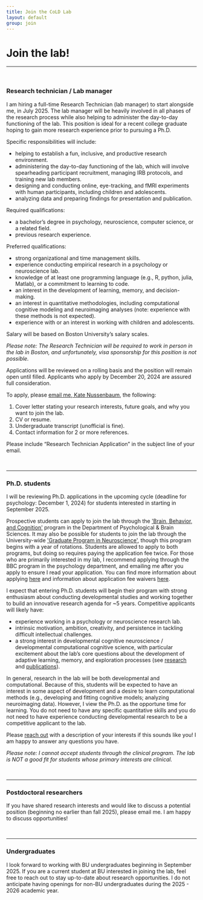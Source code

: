 ```yaml
---
title: Join the CoLD Lab
layout: default
group: join
---
```


# Join the lab!
----

<br> 

### Research technician / Lab manager 
I am hiring a full-time Research Technician (lab manager) to start alongside me, in July 2025. The lab manager will be heavily involved in all phases of the research process while also helping to administer the day-to-day functioning of the lab. This position is ideal for a recent college graduate hoping to gain more research experience prior to pursuing a Ph.D. 

Specific responsibilities will include:
* helping to establish a fun, inclusive, and productive research environment. 
* administering the day-to-day functioning of the lab, which will involve spearheading participant recruitment, managing IRB protocols, and training new lab members.
* designing and conducting online, eye-tracking, and fMRI experiments with human participants, including children and adolescents.
* analyzing data and preparing findings for presentation and publication.

Required qualifications:
* a bachelor’s degree in psychology, neuroscience, computer science, or a related field.
* previous research experience.

Preferred qualifications:
* strong organizational and time management skills.
* experience conducting empirical research in a psychology or neuroscience lab.
* knowledge of at least one programming language (e.g., R, python, julia, Matlab), or a commitment to learning to code.
* an interest in the development of learning, memory, and decision-making.
* an interest in quantitative methodologies, including computational cognitive modeling and neuroimaging analyses (note: experience with these methods is not expected).
* experience with or an interest in working with children and adolescents.

Salary will be based on Boston University’s salary scales. 

*Please note: The Research Technician will be required to work in person in the lab in Boston, and unfortunately, visa sponsorship for this position is not possible.*

Applications will be reviewed on a rolling basis and the position will remain open until filled. Applicants who apply by December 20, 2024 are assured full consideration. 

To apply, please [email me, Kate Nussenbaum,](mailto:katenuss@gmail.com) the following: 
1.	Cover letter stating your research interests, future goals, and why you want to join the lab.
2.	CV or resume.
3.	Undergraduate transcript (unofficial is fine).
4.	Contact information for 2 or more references.

Please include “Research Technician Application” in the subject line of your email.

<br>


----
### Ph.D. students
I will be reviewing Ph.D. applications in the upcoming cycle (deadline for psychology: December 1, 2024) for students interested in starting in September 2025. 

Prospective students can apply to join the lab through the ['Brain, Behavior, and Cognition'](https://www.bu.edu/psych/academics/phd/bbc/) program in the Department of Psychological & Brain Sciences. It may also be possible for students to join the lab through the University-wide ['Graduate Program in Neuroscience'](https://www.bu.edu/neuro/academics/graduate/), though this program begins with a year of rotations. Students are allowed to apply to both programs, but doing so requires paying the application fee twice. For those who are primarily interested in my lab, I recommend applying through the BBC program in the psychology department, and emailing me after you apply to ensure I read your application. You can find more information about applying [here](https://www.bu.edu/cas/admissions/phd-mfa/apply/) and information about application fee waivers [here](https://www.bu.edu/cas/admissions/phd-mfa/apply/fee-waiver/).

I expect that entering Ph.D. students will begin their program with strong enthusiasm about conducting developmental studies and working together to build an innovative research agenda for ~5 years. Competitive applicants will likely have:
* experience working in a psychology or neuroscience research lab.
* intrinsic motivation, ambition, creativity, and persistence in tackling difficult intellectual challenges.
* a strong interest in developmental cognitive neuroscience / developmental computational cognitive science, with particular excitement about the lab’s core questions about the development of adaptive learning, memory, and exploration processes (see [research](/research) and [publications](/publications)).

In general, research in the lab will be both developmental and computational. Because of this, students will be expected to have an interest in some aspect of development and a desire to learn computational methods (e.g., developing and fitting cognitive models; analyzing neuroimaging data). However, I view the Ph.D. as the opportune time for learning. You do not need to have any specific quantitative skills and you do not need to have experience conducting developmental research to be a competitive applicant to the lab. 

Please [reach out](mailto:katenuss@gmail.com) with a description of your interests if this sounds like you! I am happy to answer any questions you have. 

*Please note: I cannot accept students through the clinical program. The lab is NOT a good fit for students whose primary interests are clinical.*
 
<br>

----
### Postdoctoral researchers
If you have shared research interests and would like to discuss a potential position (beginning no earlier than fall 2025), please email me. I am happy to discuss opportunities!

<br>

----
### Undergraduates
I look forward to working with BU undergraduates beginning in September 2025. If you are a current student at BU interested in joining the lab, feel free to reach out to stay up-to-date about research opportunities. I do not anticipate having openings for non-BU undergraduates during the 2025 - 2026 academic year.